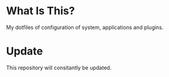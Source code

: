 # What Is This?

My dotfiles of configuration of system, applications and plugins.

# Update
This repository will consitantly be updated.
